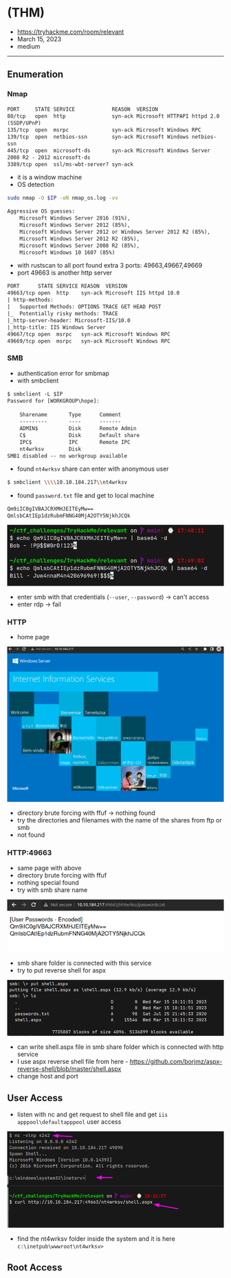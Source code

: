 # (THM)

- https://tryhackme.com/room/relevant
- March 15, 2023
- medium

---

## Enumeration

### Nmap

```
PORT     STATE SERVICE            REASON  VERSION
80/tcp   open  http               syn-ack Microsoft HTTPAPI httpd 2.0 (SSDP/UPnP)
135/tcp  open  msrpc              syn-ack Microsoft Windows RPC
139/tcp  open  netbios-ssn        syn-ack Microsoft Windows netbios-ssn
445/tcp  open  microsoft-ds       syn-ack Microsoft Windows Server 2008 R2 - 2012 microsoft-ds
3389/tcp open  ssl/ms-wbt-server? syn-ack
```
- it is a window machine
- OS detection
```sh
sudo nmap -O $IP -oN nmap_os.log -vv
```

```
Aggressive OS guesses: 
    Microsoft Windows Server 2016 (91%), 
    Microsoft Windows Server 2012 (85%), 
    Microsoft Windows Server 2012 or Windows Server 2012 R2 (85%), 
    Microsoft Windows Server 2012 R2 (85%), 
    Microsoft Windows Server 2008 R2 (85%), 
    Microsoft Windows 10 1607 (85%)
```

- with rustscan to all port found extra 3 ports: 49663,49667,49669
- port 49663 is another http server

```
PORT      STATE SERVICE REASON  VERSION
49663/tcp open  http    syn-ack Microsoft IIS httpd 10.0
| http-methods: 
|   Supported Methods: OPTIONS TRACE GET HEAD POST
|_  Potentially risky methods: TRACE
|_http-server-header: Microsoft-IIS/10.0
|_http-title: IIS Windows Server
49667/tcp open  msrpc   syn-ack Microsoft Windows RPC
49669/tcp open  msrpc   syn-ack Microsoft Windows RPC
```


### SMB

- authentication error for smbmap
- with smbclient

```
$ smbclient -L $IP
Password for [WORKGROUP\hope]:

	Sharename       Type      Comment
	---------       ----      -------
	ADMIN$          Disk      Remote Admin
	C$              Disk      Default share
	IPC$            IPC       Remote IPC
	nt4wrksv        Disk      
SMB1 disabled -- no workgroup available
```

- found `nt4wrksv` share can enter with anonymous user 

```sh
$ smbclient \\\\10.10.184.217\\nt4wrksv
```

- found `password.txt` file and get to local machine

```
Qm9iIC0gIVBAJCRXMHJEITEyMw==
QmlsbCAtIEp1dzRubmFNNG40MjA2OTY5NjkhJCQk
```
![](screenshots/2023-03-15-17-50-18.png)

- enter smb with that credentials (`--user`, `--password`) -> can't access
- enter rdp -> fail


### HTTP

- home page

![](screenshots/2023-03-15-17-41-12.png)

- directory brute forcing with ffuf -> nothing found
- try the directories and filenames with the name of the shares from ftp or smb
- not found

### HTTP:49663

- same page with above
- directory brute forcing with ffuf 
- nothing special found
- try with smb share name

![](screenshots/2023-03-15-18-05-24.png)

- smb share folder is connected with this service
- try to put reverse shell for aspx 

![](screenshots/2023-03-15-18-12-23.png)

- can write shell.aspx file in smb share folder which is connected with http service
- I use aspx reverse shell file from here - https://github.com/borjmz/aspx-reverse-shell/blob/master/shell.aspx
- change host and port

## User Access

- listen with nc and get request to shell file and get `iis apppool\defaultapppool` user access

![](screenshots/2023-03-15-18-14-00.png)

- find the nt4wrksv folder inside the system and it is here `c:\inetpub\wwwroot\nt4wrksv>`


## Root Access
